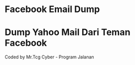 # Facebook Email Dump

# Dump Yahoo Mail Dari Teman Facebook

Coded by Mr.Tcg Cyber - Program Jalanan